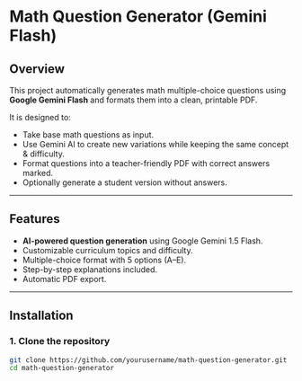 # Math Question Generator (Gemini Flash)

## Overview
This project automatically generates math multiple-choice questions using **Google Gemini Flash** and formats them into a clean, printable PDF.  

It is designed to:
- Take base math questions as input.
- Use Gemini AI to create new variations while keeping the same concept & difficulty.
- Format questions into a teacher-friendly PDF with correct answers marked.
- Optionally generate a student version without answers.

---

## Features
- **AI-powered question generation** using Google Gemini 1.5 Flash.
- Customizable curriculum topics and difficulty.
- Multiple-choice format with 5 options (A–E).
- Step-by-step explanations included.
- Automatic PDF export.

---

## Installation

### 1. Clone the repository
```bash
git clone https://github.com/yourusername/math-question-generator.git
cd math-question-generator
